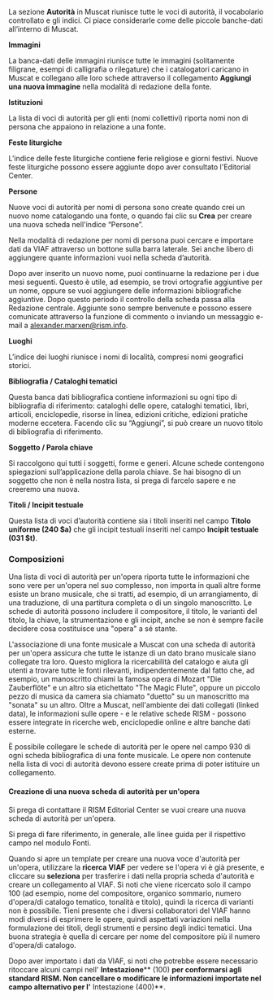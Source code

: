 La sezione **Autorità** in Muscat riunisce tutte le voci di autorità, il vocabolario controllato e gli indici. Ci piace considerarle come delle piccole banche-dati all’interno di Muscat.

**Immagini**

La banca-dati delle immagini riunisce tutte le immagini (solitamente filigrane, esempi di calligrafia o rilegature) che i catalogatori caricano in Muscat e collegano alle loro schede attraverso il collegamento **Aggiungi una nuova immagine** nella modalità di redazione della fonte.

**Istituzioni**

La lista di voci di autorità per gli enti (nomi collettivi) riporta nomi non di persona che appaiono in relazione a una fonte.

**Feste liturgiche**

L’indice delle feste liturgiche contiene ferie religiose e giorni festivi. Nuove feste liturgiche possono essere aggiunte dopo aver consultato l'Editorial Center. 

**Persone**

Nuove voci di autorità per nomi di persona sono create quando crei un nuovo nome catalogando una fonte, o quando fai clic su **Crea** per creare una nuova scheda nell'indice “Persone”.

Nella modalità di redazione per nomi di persona puoi cercare e importare dati da VIAF attraverso un bottone sulla barra laterale. Sei anche libero di aggiungere quante informazioni vuoi nella scheda d’autorità.

Dopo aver inserito un nuovo nome, puoi continuarne la redazione per i due mesi seguenti. Questo è utile, ad esempio, se trovi ortografie aggiuntive per un nome, oppure se vuoi aggiungere delle informazioni bibliografiche aggiuntive. Dopo questo periodo il controllo della scheda passa alla Redazione centrale. Aggiunte sono sempre benvenute e possono essere comunicate attraverso la funzione di commento o inviando un messaggio e-mail a alexander.marxen@rism.info.

**Luoghi**

L’indice dei luoghi riunisce i nomi di località, compresi nomi geografici storici.

**Bibliografia / Cataloghi tematici**

Questa banca dati bibliografica contiene informazioni su ogni tipo di bibliografia di riferimento: cataloghi delle opere, cataloghi tematici, libri, articoli, enciclopedie, risorse in linea, edizioni critiche, edizioni pratiche moderne eccetera. Facendo clic su “Aggiungi”, si può creare un nuovo titolo di bibliografia di riferimento.

**Soggetto / Parola chiave**

Si raccolgono qui tutti i soggetti, forme e generi. Alcune schede contengono spiegazioni sull’applicazione della parola chiave. Se hai bisogno di un soggetto che non è nella nostra lista, si prega di farcelo sapere e ne creeremo una nuova.

**Titoli / Incipit testuale**

Questa lista di voci d’autorità contiene sia i titoli inseriti nel campo **Titolo uniforme (240 $a)** che gli incipit testuali inseriti nel campo **Incipit testuale (031 $t)**.

###   

### Composizioni

Una lista di voci di autorità per un'opera riporta tutte le informazioni che sono vere per un'opera nel suo complesso, non importa in quali altre forme esiste un brano musicale, che si tratti, ad esempio, di un arrangiamento, di una traduzione, di una partitura completa o di un singolo manoscritto. Le schede di autorità possono includere il compositore, il titolo, le varianti del titolo, la chiave, la strumentazione e gli incipit, anche se non è sempre facile decidere cosa costituisce una "opera" a sé stante.

L'associazione di una fonte musicale a Muscat con una scheda di autorità per un'opera assicura che tutte le istanze di un dato brano musicale siano collegate tra loro. Questo migliora la ricercabilità del catalogo e aiuta gli utenti a trovare tutte le fonti rilevanti, indipendentemente dal fatto che, ad esempio, un manoscritto chiami la famosa opera di Mozart "Die Zauberflöte" e un altro sia etichettato "The Magic Flute", oppure un piccolo pezzo di musica da camera sia chiamato "duetto" su un manoscritto ma "sonata" su un altro. Oltre a Muscat, nell'ambiente dei dati collegati (linked data), le informazioni sulle opere - e le relative schede RISM - possono essere integrate in ricerche web, enciclopedie online e altre banche dati esterne.

È possibile collegare le schede di autorità per le opere nel campo 930 di ogni scheda bibliografica di una fonte musicale. Le opere non contenute nella lista di voci di autorità devono essere create prima di poter istituire un collegamento.

#### Creazione di una nuova scheda di autorità per un'opera

Si prega di contattare il RISM Editorial Center se vuoi creare una nuova scheda di autorità per un'opera.

Si prega di fare riferimento, in generale, alle linee guida per il rispettivo campo nel modulo Fonti.

Quando si apre un template per creare una nuova voce d'autorità per un'opera, utilizzare la **ricerca VIAF** per vedere se l'opera vi è già presente, e cliccare su **seleziona**  per trasferire i dati nella propria scheda d'autorità e creare un collegamento al VIAF. Si noti che viene ricercato solo il campo 100 (ad esempio, nome del compositore, organico sommario, numero d'opera/di catalogo tematico, tonalità e titolo), quindi la ricerca di varianti non è possibile. Tieni presente che i diversi collaboratori del VIAF hanno modi diversi di esprimere le opere, quindi aspettati variazioni nella formulazione dei titoli, degli strumenti e persino degli indici tematici. Una buona strategia è quella di cercare per nome del compositore più il numero d'opera/di catalogo.

Dopo aver importato i dati da VIAF, si noti che potrebbe essere necessario ritoccare alcuni campi nell' **Intestazione****  (100) **per conformarsi agli standard RISM. Non cancellare o modificare le informazioni importate nel campo alternativo per l'** Intestazione (400)**.